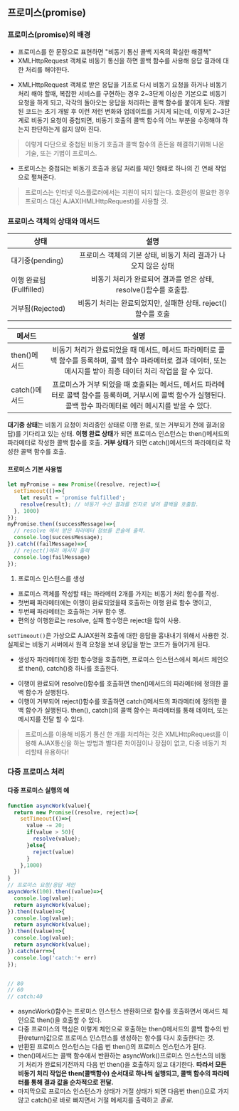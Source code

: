 ## 프로미스(promise)

### 프로미스(promise)의 배경
- 프로미스를 한 문장으로 표현하면 "비동기 통신 콜백 지옥의 확실한 해결책"
- XMLHttpRequest 객체로 비동기 통신을 하면 콜백 함수를 사용해 응답 결과에 대한 처리를 해야한다.

* XMLHttpRequest 객체로 받은 응답을 기초로 다시 비동기 요청을 하거나 비동기 처리 해야 할때,
복잡한 서비스를 구현하는 경우 2~3단계 이상은 기본으로 비동기 요청을 하게 되고, 각각의 돌아오는 응답을 처리하는 콜백 함수를 붙이게 된다.
개발된 코드는 초기 개발 후 이런 저런 변화와 업데이트를 거치게 되는데, 이렇게 2~3단계로 비동기 요청이 중첩되면, 비동기 호출의 콜백 함수의 어느 부분을 수정해야 하는지 판단하는게 쉽지 않아 진다.
> 이렇게 다단으로 중첩된 비동기 호출과 콜백 함수의 혼돈을 해결하기위해 나온 기술, 또는 기법이 프로미스.
- 프로미스는 중첩되는 비동기 호출과 응답 처리를 체인 형태로 하나의 긴 연쇄 작업으로 펼쳐준다.
> 프로미스는 인터넷 익스플로러에서는 지원이 되지 않는다. 호환성이 필요한 경우 프로미스 대신 AJAX(HMLHttpRequest)를 사용할 것.

### 프로미스 객체의 상태와 메서드
|        상태         |          설명        |
|--------------------|:--------------------:|
|       대기중(pending)|프로미스 객체의 기본 상태, 비동기 처리 결과가 나오지 않은 상태|
|이행 완료됨(Fullfilled)|비동기 처리가 완료되어 결과를 얻은 상태, resolve()함수를 호출함.|
|      거부됨(Rejected)|비동기 처리는 완료되었지만, 실패한 상태. reject()함수를 호출|

|     메서드    |      설명      |
|-------------|:-------------:|
|  then()메서드 | 비동기 처리가 완료되었을 때 메서드, 메서드 파라메터로 콜백 함수를 등록하며, 콜백 함수 파라메터로 결과 데이터, 또는 메시지를 받아 최종 데이터 처리 작업을 할 수 있다.|
|  catch()메서드| 프로미스가 거부 되었을 때 호출되는 메서드, 메서드 파라메터로 콜백 함수를 등록하며, 거부시에 콜백 함수가 실행된다. 콜백 함수 파라메터로 에러 메시지를 받을 수 있다.|

**대기중 상태**는 비동기 요청이 처리중인 상태로 이행 완료, 또는 거부되기 전에 결과(응답)를 기다리고 있는 상태.
**이행 완료 상태**가 되면 프로미스 인스턴스는 then()메서드의 파라메터로 작성한 콜백 함수를 호출.
**거부 상태**가 되면 catch()메서드의 파라메터로 작성한 콜백 함수를 호출.

#### 프로미스 기본 사용법
```javascript
let myPromise = new Promise((resolve, reject)=>{
  setTimeout(()=>{
    let result = 'promise fulfilled';
    resolve(result); // 비동기 수신 결과를 인자로 넣어 콜백을 호출함.
  }, 1000)
});
myPromise.then((successMessage)=>{
  // resolve 에서 받은 파라메터 정보를 콘솔에 출력.
  console.log(successMessage);
}).catch((failMessage)=>{
  // reject()에러 메시지 출력
  console.log(failMessage)
});
```

1. 프로미스 인스턴스를 생성
- 프로미스 객체를 작성할 때는 파라메터 2개를 가지는 비동기 처리 함수를 작성.
- 첫번째 파라메터에는 이행이 완료되었을때 호출하는 이행 완료 함수 명이고,
- 두번째 파라메터는 호출하는 거부 함수 명.
- 편의상 이행완료는 resolve, 실패 함수명은 reject을 많이 사용.

`setTimeout()`은 가상으로 AJAX원격 호출에 대한 응답을 흉내내기 위해서 사용한 것.
실제로는 비동기 서버에서 원격 요청을 보내 응답을 받는 코드가 들어가게 된다.


- 생성자 파라메터에 정한 함수명을 호출하면, 프로미스 인스턴스에서 메서드 체인으로 then(), catch()중 하나를 호출한다. 
* 이행이 완료되어 resolve()함수를 호출하면 then()메서드의 파라메터에 정의한 콜백 함수가 실행된다. 
* 이행이 거부되어 reject()함수를 호출하면 catch()메서드의 파라메터에 정의한 콜백 함수가 실행된다.
then(), catch()의 콜백 함수는 파라메터를 통해 데이터, 또는 메시지를 전달 할 수 있다.
> 프로미스를 이용해 비동기 통신 한 개를 처리하는 것은 XMLHttpRequest를 이용해 AJAX통신을 하는 방법과 별다른 차이점이나 장점이 없고, 다중 비동기 처리할때 유용하다!

### 다중 프로미스 처리
#### 다중 프로미스 실행의 예
```javascript
function asyncWork(value){
  return new Promise((resolve, reject)=>{
    setTimeout(()=>{
      value -= 20;
      if(value > 50){
        resolve(value);
      }else{
        reject(value)
      }
    },1000)
  })
}
// 프로미스 요청/응답 제안
asyncWork(100).then((value)=>{
  console.log(value);
  return asyncWork(value); 
}).then((value)=>{
  console.log(value);
  return asyncWork(value); 
}).then((value)=>{
  console.log(value);
  return asyncWork(value); 
}).catch(err=>{
  console.log('catch:'+ err)
});


// 80
// 60
// catch:40
```

- asyncWork()함수는 프로미스 인스턴스 반환하므로 함수를 호출하면서 메서드 체인으로 then()을 호출할 수 있다.
- 다중 프로미스의 핵심은 이렇게 체인으로 호출하는 then()메서드의 콜백 함수의 반환(return)값으로 프로미스 인스턴스를 생성하는 함수를 다시 호출한다는 것.
- 반환된 프로미스 인스턴스는 다음 번 then()의 프로미스 인스턴스가 된다.
- then()메서드는 콜백 함수에서 반환하는 asyncWork()프로미스 인스턴스의 비동기 처리가 완료되기전까지 다음 번 then()을 호출하지 않고 대기한다.
**따라서 모든 비동기 처리 작업은 then(콜백함수) 순서대로 하나씩 실행되고, 콜백 함수의 파라메터를 통해 결과 값을 순차적으로 전달.**
- 마지막으로 프로미스 인스턴스가 상태가 거절 상태가 되면 다음번 then()으로 가지 않고 catch()로 바로 빠지면서 거절 메세지를 출력하고 *종료*.
